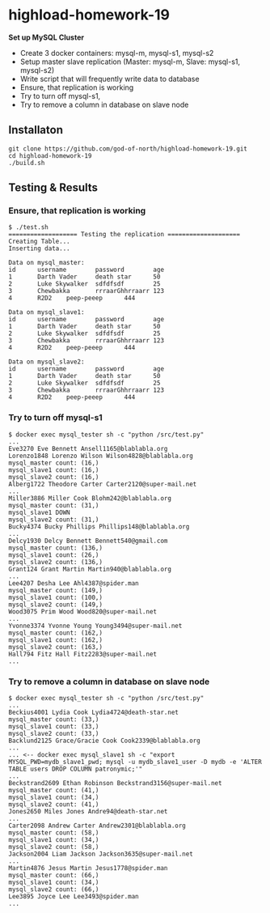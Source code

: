 # highload-homework-19

**Set up MySQL Cluster**

- Create 3 docker containers: mysql-m, mysql-s1, mysql-s2
- Setup master slave replication (Master: mysql-m, Slave: mysql-s1, mysql-s2)
- Write script that will frequently write data to database
- Ensure, that replication is working
- Try to turn off mysql-s1, 
- Try to remove a column in  database on slave node

## Installaton

```
git clone https://github.com/god-of-north/highload-homework-19.git
cd highload-homework-19
./build.sh
```

## Testing & Results

### Ensure, that replication is working

```
$ ./test.sh
=================== Testing the replication ====================
Creating Table...
Inserting data...

Data on mysql_master:
id      username        password        age
1       Darth Vader     death star      50
2       Luke Skywalker  sdfdfsdf        25
3       Chewbakka       rrraarGhhrraarr 123
4       R2D2    peep-peeep      444

Data on mysql_slave1:
id      username        password        age
1       Darth Vader     death star      50
2       Luke Skywalker  sdfdfsdf        25
3       Chewbakka       rrraarGhhrraarr 123
4       R2D2    peep-peeep      444

Data on mysql_slave2:
id      username        password        age
1       Darth Vader     death star      50
2       Luke Skywalker  sdfdfsdf        25
3       Chewbakka       rrraarGhhrraarr 123
4       R2D2    peep-peeep      444
```

### Try to turn off mysql-s1

```
$ docker exec mysql_tester sh -c "python /src/test.py"
...
Eve3270 Eve Bennett Ansell1165@blablabla.org
Lorenzo1848 Lorenzo Wilson Wilson4828@blablabla.org
mysql_master count: (16,)
mysql_slave1 count: (16,)
mysql_slave2 count: (16,)
Alberg1722 Theodore Carter Carter2120@super-mail.net
...
Miller3886 Miller Cook Blohm242@blablabla.org
mysql_master count: (31,)
mysql_slave1 DOWN
mysql_slave2 count: (31,)
Bucky4374 Bucky Phillips Phillips148@blablabla.org
...
Delcy1930 Delcy Bennett Bennett540@gmail.com
mysql_master count: (136,)
mysql_slave1 count: (26,)
mysql_slave2 count: (136,)
Grant124 Grant Martin Martin940@blablabla.org
...
Lee4207 Desha Lee Ahl4387@spider.man
mysql_master count: (149,)
mysql_slave1 count: (100,)
mysql_slave2 count: (149,)
Wood3075 Prim Wood Wood820@super-mail.net
...
Yvonne3374 Yvonne Young Young3494@super-mail.net
mysql_master count: (162,)
mysql_slave1 count: (162,)
mysql_slave2 count: (163,)
Hall794 Fitz Hall Fitz2283@super-mail.net
...
```

### Try to remove a column in database on slave node

```
$ docker exec mysql_tester sh -c "python /src/test.py"
...
Beckius4001 Lydia Cook Lydia4724@death-star.net
mysql_master count: (33,)
mysql_slave1 count: (33,)
mysql_slave2 count: (33,)
Backlund2125 Grace/Gracie Cook Cook2339@blablabla.org
...
... <-- docker exec mysql_slave1 sh -c "export MYSQL_PWD=mydb_slave1_pwd; mysql -u mydb_slave1_user -D mydb -e 'ALTER TABLE users DROP COLUMN patronymic;'"
...
Beckstrand2609 Ethan Robinson Beckstrand3156@super-mail.net
mysql_master count: (41,)
mysql_slave1 count: (34,)
mysql_slave2 count: (41,)
Jones2650 Miles Jones Andre94@death-star.net
...
Carter2098 Andrew Carter Andrew2301@blablabla.org
mysql_master count: (58,)
mysql_slave1 count: (34,)
mysql_slave2 count: (58,)
Jackson2004 Liam Jackson Jackson3635@super-mail.net
...
Martin4876 Jesus Martin Jesus1778@spider.man
mysql_master count: (66,)
mysql_slave1 count: (34,)
mysql_slave2 count: (66,)
Lee3895 Joyce Lee Lee3493@spider.man
...
```